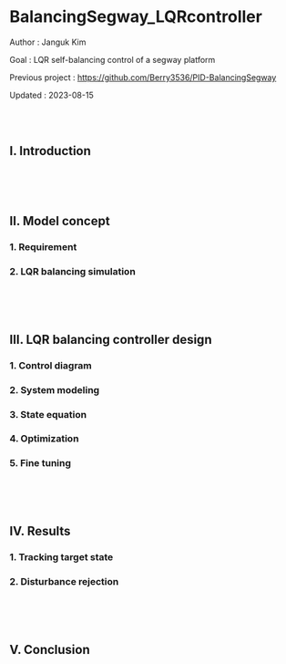 # BalancingSegway_LQRcontroller
Author   : Janguk Kim

Goal    : LQR self-balancing control of a segway platform

Previous project : https://github.com/Berry3536/PID-BalancingSegway 

Updated : 2023-08-15



<br/><br/>
## Ⅰ. Introduction





<br/><br/><br/>
## Ⅱ. Model concept

### 1. Requirement

### 2. LQR balancing simulation





<br/><br/><br/>
## Ⅲ. LQR balancing controller design

### 1. Control diagram

### 2. System modeling

### 3. State equation

### 4. Optimization

### 5. Fine tuning







<br/><br/><br/>
## Ⅳ. Results

### 1. Tracking target state

### 2. Disturbance rejection




<br/><br/><br/>
## Ⅴ. Conclusion

